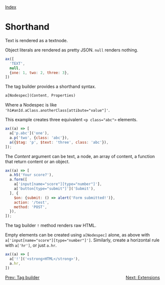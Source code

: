 <!--NAVIGATION-->
<a class="app-navigation" href="/docs/index.md">Index</a>
<!--MARKDOWN-->

Shorthand
=========

Text is rendered as a textnode.

Object literals are rendered as pretty JSON. `null` renders nothing.


<!--PLAYGROUND-->
~~~javascript
ax([
  'TEXT',
  null,
  {one: 1, two: 2, three: 3},
])
~~~
<!--MARKDOWN-->

The tag builder provides a shorthand syntax.
~~~javascript
a[Nodespec](Content, Properties)
~~~
Where a Nodespec is like `'h1#anId.aClass.anotherClass[attibute="value"]'`.

This example creates three equivalent `<p class="abc">` elements.

<!--PLAYGROUND-->
~~~javascript
ax((a) => [
  a['p.abc']('one'),
  a.p('two', {class: 'abc'}),
  a({$tag: 'p', $text: 'three', class: 'abc'}),
]);
~~~
<!--MARKDOWN-->

The _Content_ argument can be text, a node, an array of content, a function that return content or an object.

<!--PLAYGROUND-->
~~~javascript
ax((a) => [
  a.h5('Your score?'),
  a.form([
    a['input[name="score"][type="number"]'],
    a['button[type="submit"]']('Submit'),
  ], {
    $on: {submit: () => alert('Form submitted!')},
    action: '/test',
    method: 'POST',
  }),
]);
~~~
<!--MARKDOWN-->

The tag builder `!` method renders raw HTML.

Empty elements can be created using `a[Nodespec]` alone, as above with `a['input[name="score"][type="number"]']`. Similarly, create a horizontal rule with `a['hr']`, or just `a.hr`.

<!--PLAYGROUND-->
~~~javascript
ax((a) => [
  a['!']('<strong>HTML</strong>'),
  a.hr,
])
~~~
<!--MARKDOWN-->

<!--NAVIGATION-->
<a class="app-navigation" href="/docs/tutorial/tag_builder.md">Prev: Tag builder</a>
<a class="app-navigation" style="float: right;" href="/docs/tutorial/extensions.md">Next: Extensions</a>
